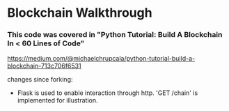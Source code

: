 # Blockchain Walkthrough


### This code was covered in "Python Tutorial: Build A Blockchain In < 60 Lines of Code"

https://medium.com/@michaelchrupcala/python-tutorial-build-a-blockchain-713c706f6531

changes since forking:
* Flask is used to enable interaction through http. 'GET /chain' is implemented for illustration.
